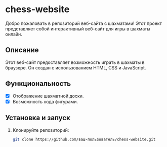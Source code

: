 # chess-website

Добро пожаловать в репозиторий веб-сайта с шахматами! Этот проект представляет собой интерактивный веб-сайт для игры в шахматы онлайн.

## Описание

Этот веб-сайт предоставляет возможность играть в шахматы в браузере. Он создан с использованием HTML, CSS и JavaScript.

## Функциональность

- [x] Отображение шахматной доски.
- [x] Возможность хода фигурами.

## Установка и запуск

1. Клонируйте репозиторий:
   ```bash
   git clone https://github.com/ваш-пользователь/chess-website.git
